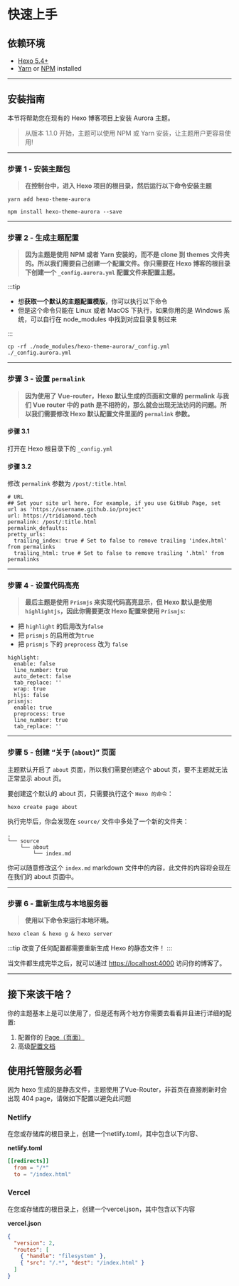 # 快速上手

## 依赖环境

- [Hexo 5.4+](https://hexo.io/)
- [Yarn](https://yarn.bootcss.com/) or [NPM](https://www.npmjs.cn/getting-started/installing-node/) installed

---

## 安装指南

本节将帮助您在现有的 Hexo 博客项目上安装 Aurora 主题。

> 从版本 1.1.0 开始，主题可以使用 NPM 或 Yarn 安装，让主题用户更容易使用!

---

### 步骤 1 - 安装主题包

> **在控制台中，进入 Hexo 项目的根目录，然后运行以下命令安装主题**

<CodeGroup>
  <CodeGroupItem title="YARN">

```shell:no-line-numbers
yarn add hexo-theme-aurora
```

  </CodeGroupItem>

  <CodeGroupItem title="NPM">

```shell:no-line-numbers
npm install hexo-theme-aurora --save
```

  </CodeGroupItem>
</CodeGroup>

---

### 步骤 2 - 生成主题配置

> **因为主题是使用 NPM 或者 Yarn 安装的，而不是 clone 到 themes 文件夹的。所以我们需要自己创建一个配置文件。你只需要在 Hexo 博客的根目录下创建一个 `_config.aurora.yml` 配置文件来配置主题。**

:::tip

- 想**获取一个默认的主题配置模版**，你可以执行以下命令
- 但是这个命令只能在 Linux 或者 MacOS 下执行，如果你用的是 Windows 系统，可以自行在 node_modules 中找到对应目录复制过来

:::

```shell:no-line-numbers
cp -rf ./node_modules/hexo-theme-aurora/_config.yml ./_config.aurora.yml
```

---

### 步骤 3 - 设置 `permalink`

> **因为使用了 Vue-router，Hexo 默认生成的页面和文章的 permalink 与我们 Vue router 中的 path 是不相符的，那么就会出现无法访问的问题。所以我们需要修改 Hexo 默认配置文件里面的 `permalink` 参数。**

#### 步骤 3.1

打开在 Hexo 根目录下的 `_config.yml`

#### 步骤 3.2

修改 `permalink` 参数为 `/post/:title.html`

```yaml:no-line-numbers{4}
# URL
## Set your site url here. For example, if you use GitHub Page, set url as 'https://username.github.io/project'
url: https://tridiamond.tech
permalink: /post/:title.html
permalink_defaults:
pretty_urls:
  trailing_index: true # Set to false to remove trailing 'index.html' from permalinks
  trailing_html: true # Set to false to remove trailing '.html' from permalinks
```

---

### 步骤 4 - 设置代码高亮

> **最后主题是使用 `Prismjs` 来实现代码高亮显示，但 Hexo 默认是使用 `highlightjs`，因此你需要更改 Hexo 配置来使用 `Prismjs`:**

- 把 `highlight` 的启用改为`false`
- 把 `prismjs` 的启用改为`true`
- 把 `prismjs` 下的 `preprocess` 改为 `false`

```yaml:no-line-numbers{2,9}
highlight:
  enable: false
  line_number: true
  auto_detect: false
  tab_replace: ''
  wrap: true
  hljs: false
prismjs:
  enable: true
  preprocess: true
  line_number: true
  tab_replace: ''
```

---

### 步骤 5 - 创建 “关于 (`about`)” 页面

主题默认开启了 `about` 页面，所以我们需要创建这个 about 页，要不主题就无法正常显示 about 页。

要创建这个默认的 about 页，只需要执行这个 `Hexo 的命令`：

```shell:no-line-numbers
hexo create page about
```

执行完毕后，你会发现在 `source/` 文件中多处了一个新的文件夹：

```shell:no-line-numbers
.
└── source
    └── about
        └── index.md
```

你可以随意修改这个 `index.md` markdown 文件中的内容，此文件的内容将会现在在我们的 about 页面中。

---

### 步骤 6 - 重新生成与本地服务器

> **使用以下命令来运行本地环境。**

```shell:no-line-numbers
hexo clean & hexo g & hexo server
```

:::tip
改变了任何配置都需要重新生成 Hexo 的静态文件！
:::

当文件都生成完毕之后，就可以通过 [https://localhost:4000](https://localhost:4000) 访问你的博客了。

---

## 接下来该干啥？

你的主题基本上是可以使用了，但是还有两个地方你需要去看看并且进行详细的配置:

1. 配置你的 [Page（页面）](/guide/page.html)
2. 高级[配置文档](/guide/configuration.html)

## 使用托管服务必看
因为 hexo 生成的是静态文件，主题使用了Vue-Router，非首页在直接刷新时会出现 404 page，请做如下配置以避免此问题
### Netlify
在您或存储库的根目录上，创建一个netlify.toml，其中包含以下内容、

**netlify.toml**

```toml
[[redirects]]
  from = "/*"
  to = "/index.html"
```

### Vercel
在您或存储库的根目录上，创建一个vercel.json，其中包含以下内容

**vercel.json**

```json
{
  "version": 2,
  "routes": [
    { "handle": "filesystem" },
    { "src": "/.*", "dest": "/index.html" }
  ]
}
```
